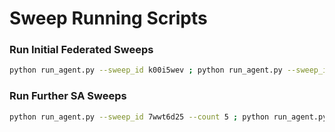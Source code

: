 # Sweep Running Scripts

### Run Initial Federated Sweeps

```bash
python run_agent.py --sweep_id k00i5wev ; python run_agent.py --sweep_id oiwhga1l ; python run_agent.py --sweep_id 960hcuai ; python run_agent.py --sweep_id v235yhwo
```

### Run Further SA Sweeps

```bash
python run_agent.py --sweep_id 7wwt6d25 --count 5 ; python run_agent.py --sweep_id tb7jvf2w --count 5 ; python run_agent.py --sweep_id e03c2w8k --count 5 ; python run_agent.py --sweep_id sa6wrw3q --count 5
```
